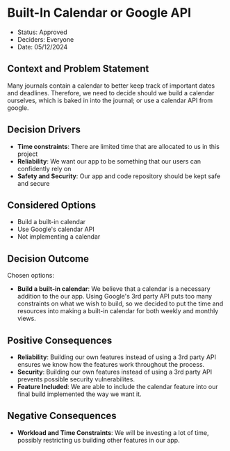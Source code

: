 # Built-In Calendar or Google API

* Status: Approved
* Deciders: Everyone
* Date: 05/12/2024

## Context and Problem Statement

Many journals contain a calendar to better keep track of important dates and deadlines. Therefore, we need to decide should we build a calendar ourselves, which is baked in into the journal; or use a calendar API from google.

## Decision Drivers

* __Time constraints__: There are limited time that are allocated to us in this project 
* __Reliability__: We want our app to be something that our users can confidently rely on
* __Safety and Security__: Our app and code repository should be kept safe and secure

## Considered Options

* Build a built-in calendar
* Use Google's calendar API
* Not implementing a calendar

## Decision Outcome

Chosen options:
* __Build a built-in calendar__: We believe that a calendar is a necessary addition to the our app. Using Google's 3rd party API puts too many constraints on what we wish to build, so we decided to put the time and resources into making a built-in calendar for both weekly and monthly views. 

## Positive Consequences

* __Reliability__: Building our own features instead of using a 3rd party API ensures we know how the features work throughout the process. 
* __Security__: Building our own features instead of using a 3rd party API prevents possible security vulnerabilites. 
* __Feature Included__: We are able to include the calendar feature into our final build implemented the way we want it.

## Negative Consequences

* __Workload and Time Constraints__: We will be investing a lot of time, possibly restricting us building other features in our app.
